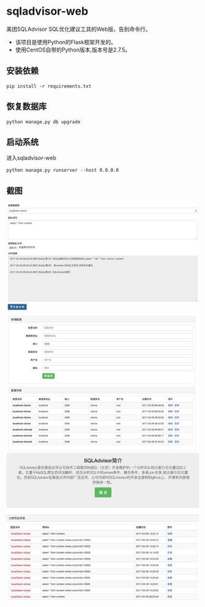# sqladvisor-web
美团SQLAdvisor SQL优化建议工具的Web版，告别命令行。
* 该项目是使用Python的Flask框架开发的。
* 使用CentOS自带的Python版本,版本号是2.7.5。

## 安装依赖
```
pip install -r requirements.txt
```

## 恢复数据库
```
python manage.py db upgrade
```

## 启动系统
进入sqladvisor-web
```
python manage.py runserver --host 0.0.0.0
```

## 截图
![analysis](screenshot/WX20170330-145627.png)
![setting](screenshot/WX20170330-150957.png)
![his](screenshot/his.png)
